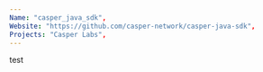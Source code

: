 ```yaml
---
Name: "casper_java_sdk",
Website: "https://github.com/casper-network/casper-java-sdk",
Projects: "Casper Labs",
---
```

<!--lang:en--> 
test
<!--lang:es--] 
test
<!--lang:de--] 
test
<!--lang:fr--] 
test
<!--lang:pl--] 
test
<!--lang:uk--] 
test
[!--lang:*-->  

